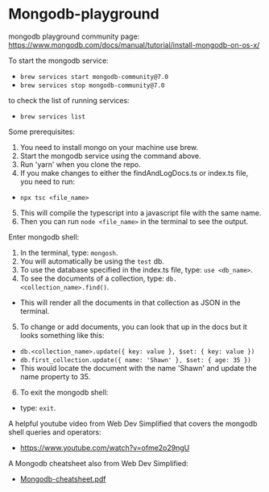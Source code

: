 # Mongodb-playground

mongodb playground community page:
https://www.mongodb.com/docs/manual/tutorial/install-mongodb-on-os-x/

To start the mongodb service:

- `brew services start mongodb-community@7.0`
- `brew services stop mongodb-community@7.0`

to check the list of running services:

- `brew services list`

Some prerequisites:

1. You need to install mongo on your machine use brew.
2. Start the mongodb service using the command above.
3. Run 'yarn' when you clone the repo.
4. If you make changes to either the findAndLogDocs.ts or index.ts file, you need to run:

- `npx tsc <file_name>`

5. This will compile the typescript into a javascript file with the same name.
6. Then you can run `node <file_name>` in the terminal to see the output.

Enter mongodb shell:

1. In the terminal, type: `mongosh`.
2. You will automatically be using the `test` db.
3. To use the database specified in the index.ts file, type: `use <db_name>`.
4. To see the documents of a collection, type: `db.<collection_name>.find()`.

- This will render all the documents in that collection as JSON in the terminal.

5. To change or add documents, you can look that up in the docs but it looks something like this:

- `db.<collection_name>.update({ key: value }, $set: { key: value })`
- `db.first_collection.update({ name: 'Shawn' }, $set: { age: 35 })`
- This would locate the document with the name 'Shawn' and update the name property to 35.

6. To exit the mongodb shell:

- type: `exit`.

A helpful youtube video from Web Dev Simplified that covers the mongodb shell queries and operators:

- https://www.youtube.com/watch?v=ofme2o29ngU

A Mongodb cheatsheet also from Web Dev Simplified:

- [Mongodb-cheatsheet.pdf](https://github.com/user-attachments/files/15907608/Dark.pdf)


